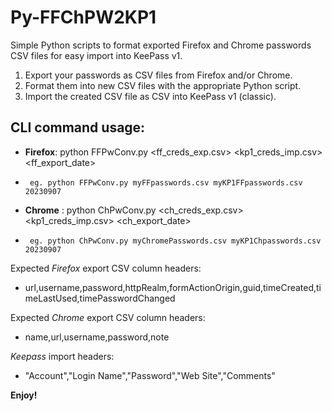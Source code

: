 # Py-FFChPW2KP1
Simple Python scripts to format exported Firefox and Chrome passwords CSV files for easy import into KeePass v1.

1. Export your passwords as CSV files from Firefox and/or Chrome.
2. Format them into new CSV files with the appropriate Python script.
3. Import the created CSV file as CSV into KeePass v1 (classic).

## CLI command usage:
 - **Firefox**: python FFPwConv.py <ff_creds_exp.csv> <kp1_creds_imp.csv> <ff_export_date>
 -      eg. python FFPwConv.py myFFpasswords.csv myKP1FFpasswords.csv 20230907
  
 - **Chrome** : python ChPwConv.py <ch_creds_exp.csv> <kp1_creds_imp.csv> <ch_export_date>
 -      eg. python ChPwConv.py myChromePasswords.csv myKP1Chpasswords.csv 20230907

Expected *Firefox* export CSV column headers:
  - url,username,password,httpRealm,formActionOrigin,guid,timeCreated,timeLastUsed,timePasswordChanged
  
Expected *Chrome* export CSV column headers:
  - name,url,username,password,note

*Keepass* import headers:
  - "Account","Login Name","Password","Web Site","Comments"


**Enjoy!**
